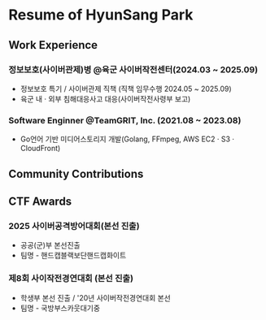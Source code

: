 # Resume of HyunSang Park

## Work Experience

### 정보보호(사이버관제)병 @육군 사이버작전센터(2024.03 ~ 2025.09)
 
- 정보보호 특기 / 사이버관제 직책 (직책 임무수행 2024.05 ~ 2025.09)
- 육군 내 · 외부 침해대응사고 대응(사이버작전사령부 보고)

### Software Enginner @TeamGRIT, Inc. (2021.08 ~ 2023.08)

- Go언어 기반 미디어스토리지 개발(Golang, FFmpeg, AWS EC2 · S3 · CloudFront)

## Community Contributions

## CTF Awards

### 2025 사이버공격방어대회(본선 진출)

- 공공(군)부 본선진출
- 팀명 - 핸드캡블랙보단핸드캡화이트

### 제8회 사이작전경연대회 (본선 진출)

- 학생부 본선 진출 / '20년 사이버작전경연대회 본선
- 팀명 - 국방부스카웃대기중
